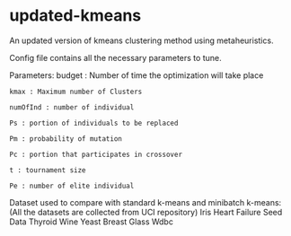 # updated-kmeans
An updated version of kmeans clustering method using metaheuristics. 

Config file contains all the necessary parameters to tune. 

Parameters: 
    budget : Number of time the optimization will take place
    
    kmax : Maximum number of Clusters
    
    numOfInd : number of individual
    
    Ps : portion of individuals to be replaced
    
    Pm : probability of mutation 
    
    Pc : portion that participates in crossover
    
    t : tournament size
    
    Pe : number of elite individual

Dataset used to compare with standard k-means and minibatch k-means: (All the datasets are collected from UCI repository) 
    Iris
    Heart Failure
    Seed Data
    Thyroid
    Wine
    Yeast
    Breast
    Glass
    Wdbc


    
